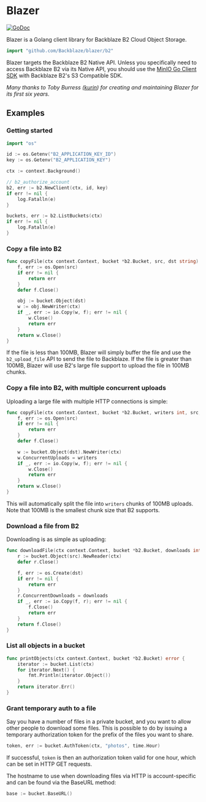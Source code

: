 Blazer
====

[![GoDoc](https://godoc.org/github.com/Backblaze/blazer/b2?status.svg)](https://godoc.org/github.com/Backblaze/blazer/b2)

Blazer is a Golang client library for Backblaze B2 Cloud Object Storage.

```go
import "github.com/Backblaze/blazer/b2"
```

Blazer targets the Backblaze B2 Native API. Unless you specifically need to access Backblaze B2 via its Native API, you should use the [MinIO Go Client SDK](https://github.com/minio/minio-go) with Backblaze B2's S3 Compatible SDK. 

_Many thanks to Toby Burress ([kurin](https://github.com/kurin)) for creating and maintaining Blazer for its first six years._

## Examples

### Getting started
```go
import "os"

id := os.Getenv("B2_APPLICATION_KEY_ID")
key := os.Getenv("B2_APPLICATION_KEY")

ctx := context.Background()

// b2_authorize_account
b2, err := b2.NewClient(ctx, id, key)
if err != nil {
	log.Fatalln(e)
}

buckets, err := b2.ListBuckets(ctx)
if err != nil {
	log.Fatalln(e)
}
```

### Copy a file into B2

```go
func copyFile(ctx context.Context, bucket *b2.Bucket, src, dst string) error {
	f, err := os.Open(src)
	if err != nil {
		return err
	}
	defer f.Close()

	obj := bucket.Object(dst)
	w := obj.NewWriter(ctx)
	if _, err := io.Copy(w, f); err != nil {
		w.Close()
		return err
	}
	return w.Close()
}
```

If the file is less than 100MB, Blazer will simply buffer the file and use the
`b2_upload_file` API to send the file to Backblaze.  If the file is greater
than 100MB, Blazer will use B2's large file support to upload the file in 100MB
chunks.

### Copy a file into B2, with multiple concurrent uploads

Uploading a large file with multiple HTTP connections is simple:

```go
func copyFile(ctx context.Context, bucket *b2.Bucket, writers int, src, dst string) error {
	f, err := os.Open(src)
	if err != nil {
		return err
	}
	defer f.Close()

	w := bucket.Object(dst).NewWriter(ctx)
	w.ConcurrentUploads = writers
	if _, err := io.Copy(w, f); err != nil {
		w.Close()
		return err
	}
	return w.Close()
}
```

This will automatically split the file into `writers` chunks of 100MB uploads.
Note that 100MB is the smallest chunk size that B2 supports.

### Download a file from B2

Downloading is as simple as uploading:

```go
func downloadFile(ctx context.Context, bucket *b2.Bucket, downloads int, src, dst string) error {
	r := bucket.Object(src).NewReader(ctx)
	defer r.Close()

	f, err := os.Create(dst)
	if err != nil {
		return err
	}
	r.ConcurrentDownloads = downloads
	if _, err := io.Copy(f, r); err != nil {
		f.Close()
		return err
	}
	return f.Close()
}
```

### List all objects in a bucket

```go
func printObjects(ctx context.Context, bucket *b2.Bucket) error {
	iterator := bucket.List(ctx)
	for iterator.Next() {
		fmt.Println(iterator.Object())
	}
	return iterator.Err()
}
```

### Grant temporary auth to a file

Say you have a number of files in a private bucket, and you want to allow other
people to download some files.  This is possible to do by issuing a temporary
authorization token for the prefix of the files you want to share.

```go
token, err := bucket.AuthToken(ctx, "photos", time.Hour)
```

If successful, `token` is then an authorization token valid for one hour, which
can be set in HTTP GET requests.

The hostname to use when downloading files via HTTP is account-specific and can
be found via the BaseURL method:

```go
base := bucket.BaseURL()
```
